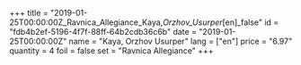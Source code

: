 +++
title = "2019-01-25T00:00:00Z_Ravnica_Allegiance_Kaya,_Orzhov_Usurper_[en]_false"
id = "fdb4b2ef-5196-4f7f-88ff-64b2cdb36c6b"
date = "2019-01-25T00:00:00Z"
name = "Kaya, Orzhov Usurper"
lang = ["en"]
price = "6.97"
quantity = 4
foil = false
set = "Ravnica Allegiance"
+++
